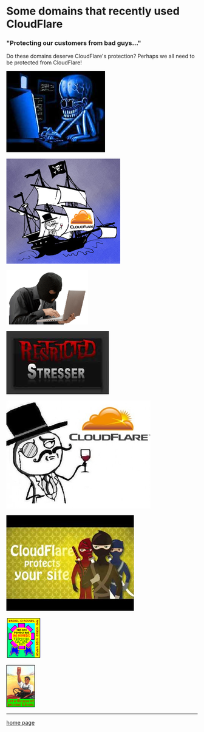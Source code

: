 # Some domains that recently used CloudFlare

### "Protecting our customers from bad guys..."

Do these domains deserve CloudFlare's protection?
Perhaps we all need to be protected from CloudFlare! 

![](img/skull.jpg)

![](img/cfhacker.jpg)

![](img/maskguy.gif)

![](img/rstress.jpg)

![](img/lulzsec.jpg)

![](img/warez.jpg)

![](img/badge1.gif)

![](img/proxies.gif)

---

[home page](README.md)